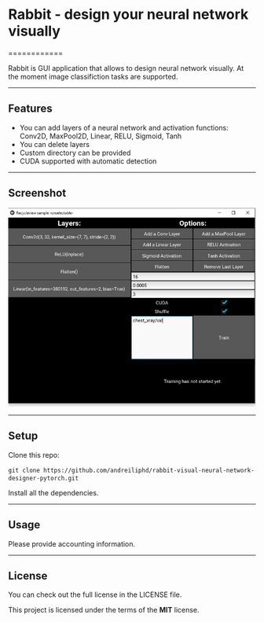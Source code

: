# Rabbit - design your neural network visually
============

Rabbit is GUI application that allows to design neural network visually. At the moment image classifiction tasks are supported.

---

## Features
- You can add layers of a neural network and activation functions: Conv2D, MaxPool2D, Linear, RELU, Sigmoid, Tanh
- You can delete layers
- Custom directory can be provided
- CUDA supported with automatic detection

---


## Screenshot

![Rabbit - visual neural network designer](https://github.com/andreiliphd/rabbit-visual-neural-network-designer-pytorch/blob/master/Rabbit.jpg)


---

## Setup
Clone this repo:
```
git clone https://github.com/andreiliphd/rabbit-visual-neural-network-designer-pytorch.git
```
Install all the dependencies.

---


## Usage

Please provide accounting information.

---

## License
You can check out the full license in the LICENSE file.

This project is licensed under the terms of the **MIT** license.

